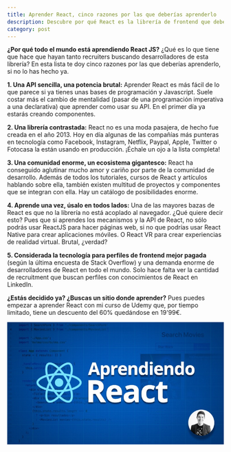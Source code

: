 ```yaml
---
title: Aprender React, cinco razones por las que deberías aprenderlo
description: Descubre por qué React es la librería de frontend que deberías aprender ya mismo para tener más oportunidades. Cinco razones que te convencerán para mejorar tu desarrollo web.
category: post
---
```


**¿Por qué todo el mundo está aprendiendo React JS?** ¿Qué es lo que tiene que hace que hayan tanto recruiters buscando desarrolladores de esta librería? En esta lista te doy cinco razones por las que deberías aprenderlo, si no lo has hecho ya.

**1. Una API sencilla, una potencia brutal:** Aprender React es más fácil de lo que parece si ya tienes unas bases de programación y Javascript. Suele costar más el cambio de mentalidad (pasar de una programación imperativa a una declarativa) que aprender como usar su API. En el primer día ya estarás creando componentes.

**2. Una librería contrastada:** React no es una moda pasajera, de hecho fue creada en el año 2013. Hoy en día algunas de las compañías más punteras en tecnología como Facebook, Instagram, Netflix, Paypal, Apple, Twitter o Fotocasa la están usando en producción. ¡Échale un ojo a la lista completa!

**3. Una comunidad enorme, un ecosistema gigantesco:** React ha conseguido aglutinar mucho amor y cariño por parte de la comunidad de desarrollo. Además de todos los tutoriales, cursos de React y artículos hablando sobre ella, también existen multitud de proyectos y componentes que se integran con ella. Hay un catálogo de posibilidades enorme.

**4. Aprende una vez, úsalo en todos lados:** Una de las mayores bazas de React es que no la librería no está acoplado al navegador. ¿Qué quiere decir esto? Pues que si aprendes los mecanismos y la API de React, no sólo podrás usar ReactJS para hacer páginas web, si no que podrías usar React Native para crear aplicaciones móviles. O React VR para crear experiencias de realidad virtual. Brutal, ¿verdad?

**5. Considerada la tecnología para perfiles de frontend mejor pagada** (según la última encuesta de Stack Overflow) y una demanda enorme de desarrolladores de React en todo el mundo. Solo hace falta ver la cantidad de recruitment que buscan perfiles con conocimientos de React en LinkedIn.

**¿Estás decidido ya? ¿Buscas un sitio donde aprender?** Pues puedes empezar a aprender React con mi curso de Udemy que, por tiempo limitado, tiene un descuento del 60% quedándose en 19'99€.

[![Curso de Aprendiendo React](../static/aprendiendo-react.jpg)](https://www.udemy.com/aprendiendo-react/?couponCode=APR_REACT_WEB)
